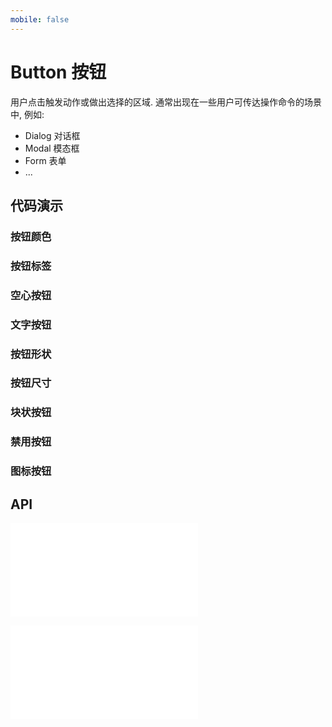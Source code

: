 ```yaml
---
mobile: false
---
```


# Button 按钮

用户点击触发动作或做出选择的区域. 通常出现在一些用户可传达操作命令的场景中, 例如:

- Dialog 对话框
- Modal 模态框
- Form 表单
- ...

## 代码演示

### 按钮颜色

<code src="../../packages/wonder-ui/src/Button/demo/buttons.tsx"></code>

### 按钮标签

<code src="../../packages/wonder-ui/src/Button/demo/button-tags.tsx"></code>

### 空心按钮

<code src="../../packages/wonder-ui/src/Button/demo/outline-buttons.tsx"></code>

### 文字按钮

<code src="../../packages/wonder-ui/src/Button/demo/text-buttons.tsx"></code>

### 按钮形状

<code src="../../packages/wonder-ui/src/Button/demo/button-shape.tsx"></code>


### 按钮尺寸

<code src="../../packages/wonder-ui/src/Button/demo/button-size.tsx"></code>

### 块状按钮

<code src="../../packages/wonder-ui/src/Button/demo/button-block.tsx"></code>

### 禁用按钮

<code src="../../packages/wonder-ui/src/Button/demo/button-disabled.tsx"></code>

### 图标按钮

<code src="../../packages/wonder-ui/src/IconButton/demo/demo1.tsx"></code>

## API

<embed src="../../packages/wonder-ui/src/Button/index.md"></embed>


<embed src="../../packages/wonder-ui/src/ButtonBase/index.md"></embed>
